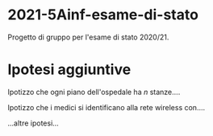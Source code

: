 # 2021-5Ainf-esame-di-stato
Progetto di gruppo per l'esame di stato 2020/21.

# Ipotesi aggiuntive
Ipotizzo che ogni piano dell'ospedale ha _n_ stanze....

Ipotizzo che i medici si identificano alla rete wireless con....

...altre ipotesi...
